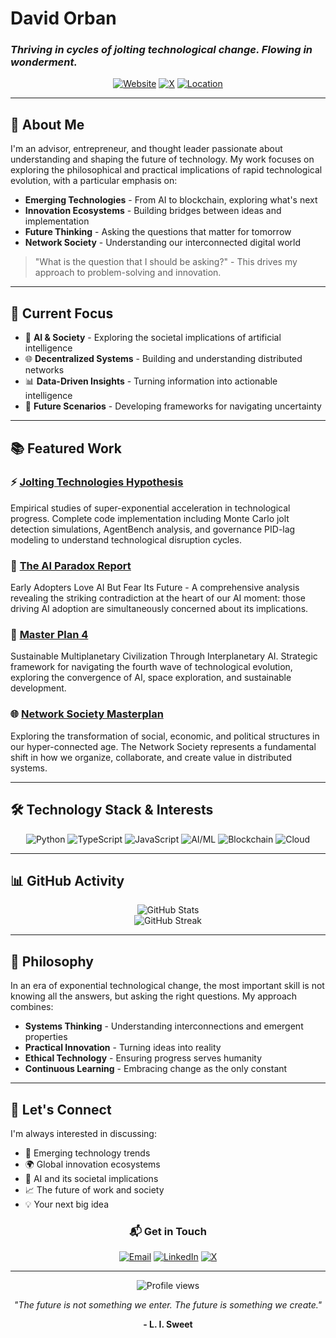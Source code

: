 # David Orban

### *Thriving in cycles of jolting technological change. Flowing in wonderment.*

<div align="center">
  
[![Website](https://img.shields.io/badge/Website-davidorban.com-blue?style=for-the-badge&logo=google-chrome)](http://www.davidorban.com)
[![X](https://img.shields.io/badge/X-@davidorban-000000?style=for-the-badge&logo=x&logoColor=white)](https://twitter.com/davidorban)
[![Location](https://img.shields.io/badge/Location-New%20York,%20NY-red?style=for-the-badge&logo=google-maps)](https://maps.google.com/?q=New+York,NY)

</div>

---

## 🚀 About Me

I'm an advisor, entrepreneur, and thought leader passionate about understanding and shaping the future of technology. My work focuses on exploring the philosophical and practical implications of rapid technological evolution, with a particular emphasis on:

- **Emerging Technologies** - From AI to blockchain, exploring what's next
- **Innovation Ecosystems** - Building bridges between ideas and implementation
- **Future Thinking** - Asking the questions that matter for tomorrow
- **Network Society** - Understanding our interconnected digital world

> "What is the question that I should be asking?" - This drives my approach to problem-solving and innovation.

---

## 🎯 Current Focus

- 🤖 **AI & Society** - Exploring the societal implications of artificial intelligence
- 🌐 **Decentralized Systems** - Building and understanding distributed networks
- 📊 **Data-Driven Insights** - Turning information into actionable intelligence
- 🔮 **Future Scenarios** - Developing frameworks for navigating uncertainty

---

## 📚 Featured Work

### ⚡ [Jolting Technologies Hypothesis](https://github.com/davidorban/jolting)
Empirical studies of super-exponential acceleration in technological progress. Complete code implementation including Monte Carlo jolt detection simulations, AgentBench analysis, and governance PID-lag modeling to understand technological disruption cycles.

### 🤖 [The AI Paradox Report](https://github.com/davidorban/the-ai-paradox-report)
Early Adopters Love AI But Fear Its Future - A comprehensive analysis revealing the striking contradiction at the heart of our AI moment: those driving AI adoption are simultaneously concerned about its implications.

### 🚀 [Master Plan 4](https://github.com/davidorban/masterplan4)
Sustainable Multiplanetary Civilization Through Interplanetary AI. Strategic framework for navigating the fourth wave of technological evolution, exploring the convergence of AI, space exploration, and sustainable development.

### 🌐 [Network Society Masterplan](https://github.com/networksociety/masterplan)
Exploring the transformation of social, economic, and political structures in our hyper-connected age. The Network Society represents a fundamental shift in how we organize, collaborate, and create value in distributed systems.

---

## 🛠️ Technology Stack & Interests

<div align="center">

![Python](https://img.shields.io/badge/Python-3776AB?style=flat-square&logo=python&logoColor=white)
![TypeScript](https://img.shields.io/badge/TypeScript-007ACC?style=flat-square&logo=typescript&logoColor=white)
![JavaScript](https://img.shields.io/badge/JavaScript-F7DF1E?style=flat-square&logo=javascript&logoColor=black)
![AI/ML](https://img.shields.io/badge/AI%2FML-FF6B6B?style=flat-square&logo=tensorflow&logoColor=white)
![Blockchain](https://img.shields.io/badge/Blockchain-121D33?style=flat-square&logo=blockchain-dot-com&logoColor=white)
![Cloud](https://img.shields.io/badge/Cloud-4285F4?style=flat-square&logo=google-cloud&logoColor=white)

</div>

---

## 📊 GitHub Activity

<div align="center">
  <img src="https://github-readme-stats.vercel.app/api?username=davidorban&show_icons=true&theme=dark&hide_border=true&bg_color=0d1117&text_color=c9d1d9&icon_color=58a6ff&title_color=58a6ff" alt="GitHub Stats" />
</div>

<div align="center">
  <img src="https://github-readme-streak-stats.herokuapp.com/?user=davidorban&theme=dark&hide_border=true&background=0d1117&stroke=58a6ff&ring=58a6ff&fire=58a6ff&currStreakLabel=c9d1d9&sideLabels=c9d1d9&dates=8b949e" alt="GitHub Streak" />
</div>


---

## 💭 Philosophy

In an era of exponential technological change, the most important skill is not knowing all the answers, but asking the right questions. My approach combines:

- **Systems Thinking** - Understanding interconnections and emergent properties
- **Practical Innovation** - Turning ideas into reality
- **Ethical Technology** - Ensuring progress serves humanity
- **Continuous Learning** - Embracing change as the only constant

---

## 🤝 Let's Connect

I'm always interested in discussing:
- 🚀 Emerging technology trends
- 🌍 Global innovation ecosystems
- 🤖 AI and its societal implications
- 📈 The future of work and society
- 💡 Your next big idea

<div align="center">
  
### 📬 **Get in Touch**
  
[![Email](https://img.shields.io/badge/Email-Contact%20Me-D14836?style=for-the-badge&logo=gmail&logoColor=white)](mailto:contact@davidorban.com)
[![LinkedIn](https://img.shields.io/badge/LinkedIn-Connect-0077B5?style=for-the-badge&logo=linkedin&logoColor=white)](https://www.linkedin.com/in/davidorban)
[![X](https://img.shields.io/badge/X-Follow-000000?style=for-the-badge&logo=x&logoColor=white)](https://twitter.com/davidorban)

</div>

---

<div align="center">
  <img src="https://komarev.com/ghpvc/?username=davidorban&style=flat-square&color=58a6ff" alt="Profile views" />
  
  <br/>
  
  *"The future is not something we enter. The future is something we create."*
  
  **- L. I. Sweet**
</div>